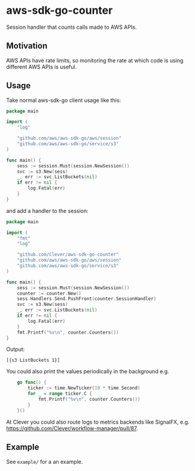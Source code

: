 # aws-sdk-go-counter

Session handler that counts calls made to AWS APIs.

## Motivation

AWS APIs have rate limits, so monitoring the rate at which code is using different AWS APIs is useful.

## Usage

Take normal aws-sdk-go client usage like this:

``` go
package main

import (
	"log"

	"github.com/aws/aws-sdk-go/aws/session"
	"github.com/aws/aws-sdk-go/service/s3"
)

func main() {
	sess := session.Must(session.NewSession())
	svc := s3.New(sess)
	_, err := svc.ListBuckets(nil)
	if err != nil {
		log.Fatal(err)
	}
}
```

and add a handler to the session:

``` go
package main

import (
	"fmt"
	"log"

	"github.com/Clever/aws-sdk-go-counter"
	"github.com/aws/aws-sdk-go/aws/session"
	"github.com/aws/aws-sdk-go/service/s3"
)

func main() {
	sess := session.Must(session.NewSession())
	counter := counter.New()
	sess.Handlers.Send.PushFront(counter.SessionHandler)
	svc := s3.New(sess)
	_, err := svc.ListBuckets(nil)
	if err != nil {
		log.Fatal(err)
	}
	fmt.Printf("%v\n", counter.Counters())
}
```

Output:

```
[{s3 ListBuckets 1}]

```

You could also print the values periodically in the background e.g.

```go
	go func() {
		ticker := time.NewTicker(10 * time.Second)
		for _ = range ticker.C {
			fmt.Printf("%v\n", counter.Counters())
		}
	}()
```

At Clever you could also route logs to metrics backends like SignalFX, e.g. https://github.com/Clever/workflow-manager/pull/87.

## Example

See `example/` for a an example.
